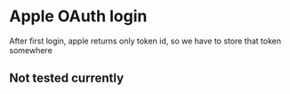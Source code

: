 # Apple OAuth login

After first login, apple returns only token id, so we have to store that token somewhere

## Not tested currently
